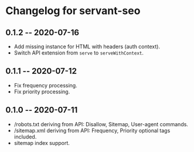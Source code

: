 # Changelog for servant-seo

## 0.1.2 -- 2020-07-16

- Add missing instance for HTML with headers (auth context).
- Switch API extension from `serve` to `serveWithContext`.

## 0.1.1 -- 2020-07-12

- Fix frequency processing.
- Fix priority processing.

## 0.1.0 -- 2020-07-11

- /robots.txt deriving from API: Disallow, Sitemap, User-agent commands.
- /sitemap.xml deriving from API: Frequency, Priority optional tags included.
- sitemap index support.
